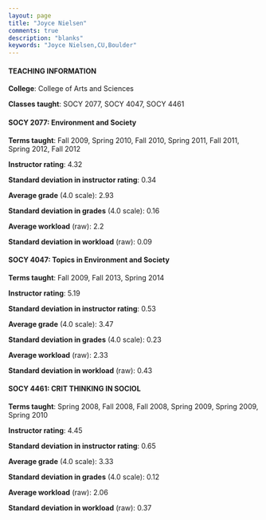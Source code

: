 ```yaml
---
layout: page
title: "Joyce Nielsen" 
comments: true
description: "blanks"
keywords: "Joyce Nielsen,CU,Boulder"
---
```

<head>
<script src="https://ajax.googleapis.com/ajax/libs/jquery/2.1.3/jquery.min.js"></script>
<script src="https://dl.dropboxusercontent.com/s/pc42nxpaw1ea4o9/highcharts.js?dl=0"></script>
<!-- <script src="../assets/js/highcharts.js"></script> -->
<style type="text/css">@font-face {
	font-family: "Bebas Neue";
	src: url(https://www.filehosting.org/file/details/544349/BebasNeue Regular.otf) format("opentype");
	}
	h1.Bebas { 
		font-family: "Bebas Neue", Verdana, Tahoma;
	}
</style>
</head>
	   
#### TEACHING INFORMATION

**College**: College of Arts and Sciences

**Classes taught**: SOCY 2077, SOCY 4047, SOCY 4461

#### SOCY 2077: Environment and Society

**Terms taught**: Fall 2009, Spring 2010, Fall 2010, Spring 2011, Fall 2011, Spring 2012, Fall 2012

**Instructor rating**: 4.32

**Standard deviation in instructor rating**: 0.34

**Average grade** (4.0 scale): 2.93

**Standard deviation in grades** (4.0 scale): 0.16

**Average workload** (raw): 2.2

**Standard deviation in workload** (raw): 0.09

#### SOCY 4047: Topics in Environment and Society

**Terms taught**: Fall 2009, Fall 2013, Spring 2014

**Instructor rating**: 5.19

**Standard deviation in instructor rating**: 0.53

**Average grade** (4.0 scale): 3.47

**Standard deviation in grades** (4.0 scale): 0.23

**Average workload** (raw): 2.33

**Standard deviation in workload** (raw): 0.43

#### SOCY 4461: CRIT THINKING IN SOCIOL

**Terms taught**: Spring 2008, Fall 2008, Fall 2008, Spring 2009, Spring 2009, Spring 2010

**Instructor rating**: 4.45

**Standard deviation in instructor rating**: 0.65

**Average grade** (4.0 scale): 3.33

**Standard deviation in grades** (4.0 scale): 0.12

**Average workload** (raw): 2.06

**Standard deviation in workload** (raw): 0.37

